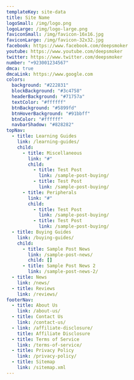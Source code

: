 ```yaml
---
templateKey: site-data
title: Site Name
logoSmall: /img/logo.png
logoLarge: /img/logo-large.png
faviconSmall: /img/favicon-16x16.jpg
faviconLarge: /img/favicon-32x32.jpg
facebook: https://www.facebook.com/deepsmoker
youtube: https://www.youtube.com/deepsmoker
twitter: https://www.twitter.com/deepsmoker
number: "+923001234567"
dmca: true
dmcaLink: https://www.google.com
colors:
  background: "#222831"
  blockBackground: "#3c4758"
  headerBackground: "#71757a"
  textColor: "#ffffff"
  btnBackground: "#5899fd"
  btnHoverBackground: "#91bbff"
  btnColor: "#ffffff"
  navbarShadow: "#828282"
topNav:
  - title: Learning Guides
    link: /learning-guides/
    child:
      - title: Miscellaneous
        link: "#"
        child:
          - title: Test Post
            link: /sample-post-buying/
          - title: Test Post
            link: /sample-post-buying/
      - title: Peripherals
        link: "#"
        child:
          - title: Test Post
            link: /sample-post-buying/
          - title: Test Post
            link: /sample-post-buying/
  - title: Buying Guides
    link: /buying-guides/
    child:
      - title: Sample Post News
        link: /sample-post-news/
        child: []
      - title: Sample Post News 2
        link: /sample-post-news-2/
  - title: News
    link: /news/
  - title: Reviews
    link: /reviews/
footerNav:
  - title: About Us
    link: /about-us/
  - title: Contact Us
    link: /contact-us/
  - link: /affiliate-disclosure/
    title: Affiliate Disclosure
  - title: Terms of Service
    link: /terms-of-service/
  - title: Privacy Policy
    link: /privacy-policy/
  - title: Sitemap
    link: /sitemap.xml
---
```

